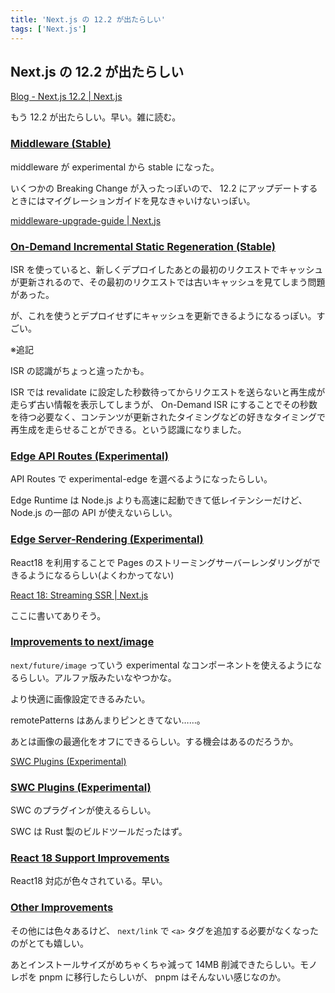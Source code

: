 ```yaml
---
title: 'Next.js の 12.2 が出たらしい'
tags: ['Next.js']
---
```


## Next.js の 12.2 が出たらしい

[Blog \- Next\.js 12\.2 \| Next\.js](https://nextjs.org/blog/next-12-2)

もう 12.2 が出たらしい。早い。雑に読む。

### [Middleware \(Stable\)](https://nextjs.org/blog/next-12-2#middleware-stable)

middleware が experimental から stable になった。

いくつかの Breaking Change が入ったっぽいので、 12.2 にアップデートするときにはマイグレーションガイドを見なきゃいけないっぽい。

[middleware\-upgrade\-guide \| Next\.js](https://nextjs.org/docs/messages/middleware-upgrade-guide)

### [On\-Demand Incremental Static Regeneration \(Stable\)](https://nextjs.org/blog/next-12-2#on-demand-incremental-static-regeneration-stable)

ISR を使っていると、新しくデプロイしたあとの最初のリクエストでキャッシュが更新されるので、その最初のリクエストでは古いキャッシュを見てしまう問題があった。

が、これを使うとデプロイせずにキャッシュを更新できるようになるっぽい。すごい。

※追記

ISR の認識がちょっと違ったかも。

ISR では revalidate に設定した秒数待ってからリクエストを送らないと再生成が走らず古い情報を表示してしまうが、 On-Demand ISR にすることでその秒数を待つ必要なく、コンテンツが更新されたタイミングなどの好きなタイミングで再生成を走らせることができる。という認識になりました。

### [Edge API Routes \(Experimental\)](https://nextjs.org/blog/next-12-2#edge-api-routes-experimental)

API Routes で experimental-edge を選べるようになったらしい。

Edge Runtime は Node.js よりも高速に起動できて低レイテンシーだけど、 Node.js の一部の API が使えないらしい。

### [Edge Server\-Rendering \(Experimental\)](https://nextjs.org/blog/next-12-2#edge-server-rendering-experimental)

React18 を利用することで Pages のストリーミングサーバーレンダリングができるようになるらしい(よくわかってない)

[React 18: Streaming SSR \| Next\.js](https://nextjs.org/docs/advanced-features/react-18/streaming)

ここに書いてありそう。

### [Improvements to next/image](https://nextjs.org/blog/next-12-2#improvements-to-nextimage) 

`next/future/image` っていう experimental なコンポーネントを使えるようになるらしい。アルファ版みたいなやつかな。

より快適に画像設定できるみたい。

remotePatterns はあんまりピンときてない……。

あとは画像の最適化をオフにできるらしい。する機会はあるのだろうか。

[SWC Plugins \(Experimental\)](https://nextjs.org/blog/next-12-2#swc-plugins-experimental)

### [SWC Plugins \(Experimental\)](https://nextjs.org/blog/next-12-2#swc-plugins-experimental)

SWC のプラグインが使えるらしい。

SWC は Rust 製のビルドツールだったはず。

### [React 18 Support Improvements](https://nextjs.org/blog/next-12-2#react-18-support-improvements)

React18 対応が色々されている。早い。

### [Other Improvements](https://nextjs.org/blog/next-12-2#other-improvements)

その他には色々あるけど、 `next/link` で `<a>` タグを追加する必要がなくなったのがとても嬉しい。

あとインストールサイズがめちゃくちゃ減って 14MB 削減できたらしい。モノレポを pnpm に移行したらしいが、 pnpm はそんないい感じなのか。
